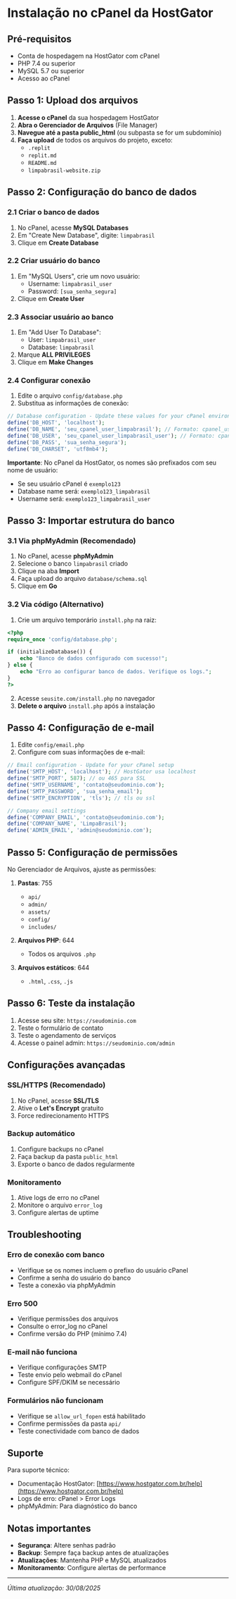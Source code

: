 
# Instalação no cPanel da HostGator

## Pré-requisitos
- Conta de hospedagem na HostGator com cPanel
- PHP 7.4 ou superior
- MySQL 5.7 ou superior
- Acesso ao cPanel

## Passo 1: Upload dos arquivos

1. **Acesse o cPanel** da sua hospedagem HostGator
2. **Abra o Gerenciador de Arquivos** (File Manager)
3. **Navegue até a pasta public_html** (ou subpasta se for um subdomínio)
4. **Faça upload** de todos os arquivos do projeto, exceto:
   - `.replit`
   - `replit.md`
   - `README.md`
   - `limpabrasil-website.zip`

## Passo 2: Configuração do banco de dados

### 2.1 Criar o banco de dados

1. No cPanel, acesse **MySQL Databases**
2. Em "Create New Database", digite: `limpabrasil`
3. Clique em **Create Database**

### 2.2 Criar usuário do banco

1. Em "MySQL Users", crie um novo usuário:
   - Username: `limpabrasil_user`
   - Password: `[sua_senha_segura]`
2. Clique em **Create User**

### 2.3 Associar usuário ao banco

1. Em "Add User To Database":
   - User: `limpabrasil_user`
   - Database: `limpabrasil`
2. Marque **ALL PRIVILEGES**
3. Clique em **Make Changes**

### 2.4 Configurar conexão

1. Edite o arquivo `config/database.php`
2. Substitua as informações de conexão:

```php
// Database configuration - Update these values for your cPanel environment
define('DB_HOST', 'localhost');
define('DB_NAME', 'seu_cpanel_user_limpabrasil'); // Formato: cpanel_user_database_name
define('DB_USER', 'seu_cpanel_user_limpabrasil_user'); // Formato: cpanel_user_database_user
define('DB_PASS', 'sua_senha_segura');
define('DB_CHARSET', 'utf8mb4');
```

**Importante**: No cPanel da HostGator, os nomes são prefixados com seu nome de usuário:
- Se seu usuário cPanel é `exemplo123`
- Database name será: `exemplo123_limpabrasil`
- Username será: `exemplo123_limpabrasil_user`

## Passo 3: Importar estrutura do banco

### 3.1 Via phpMyAdmin (Recomendado)

1. No cPanel, acesse **phpMyAdmin**
2. Selecione o banco `limpabrasil` criado
3. Clique na aba **Import**
4. Faça upload do arquivo `database/schema.sql`
5. Clique em **Go**

### 3.2 Via código (Alternativo)

1. Crie um arquivo temporário `install.php` na raiz:

```php
<?php
require_once 'config/database.php';

if (initializeDatabase()) {
    echo "Banco de dados configurado com sucesso!";
} else {
    echo "Erro ao configurar banco de dados. Verifique os logs.";
}
?>
```

2. Acesse `seusite.com/install.php` no navegador
3. **Delete o arquivo** `install.php` após a instalação

## Passo 4: Configuração de e-mail

1. Edite `config/email.php`
2. Configure com suas informações de e-mail:

```php
// Email configuration - Update for your cPanel setup
define('SMTP_HOST', 'localhost'); // HostGator usa localhost
define('SMTP_PORT', 587); // ou 465 para SSL
define('SMTP_USERNAME', 'contato@seudominio.com');
define('SMTP_PASSWORD', 'sua_senha_email');
define('SMTP_ENCRYPTION', 'tls'); // tls ou ssl

// Company email settings
define('COMPANY_EMAIL', 'contato@seudominio.com');
define('COMPANY_NAME', 'LimpaBrasil');
define('ADMIN_EMAIL', 'admin@seudominio.com');
```

## Passo 5: Configuração de permissões

No Gerenciador de Arquivos, ajuste as permissões:

1. **Pastas**: 755
   - `api/`
   - `admin/`
   - `assets/`
   - `config/`
   - `includes/`

2. **Arquivos PHP**: 644
   - Todos os arquivos `.php`

3. **Arquivos estáticos**: 644
   - `.html`, `.css`, `.js`

## Passo 6: Teste da instalação

1. Acesse seu site: `https://seudominio.com`
2. Teste o formulário de contato
3. Teste o agendamento de serviços
4. Acesse o painel admin: `https://seudominio.com/admin`

## Configurações avançadas

### SSL/HTTPS (Recomendado)

1. No cPanel, acesse **SSL/TLS**
2. Ative o **Let's Encrypt** gratuito
3. Force redirecionamento HTTPS

### Backup automático

1. Configure backups no cPanel
2. Faça backup da pasta `public_html`
3. Exporte o banco de dados regularmente

### Monitoramento

1. Ative logs de erro no cPanel
2. Monitore o arquivo `error_log`
3. Configure alertas de uptime

## Troubleshooting

### Erro de conexão com banco
- Verifique se os nomes incluem o prefixo do usuário cPanel
- Confirme a senha do usuário do banco
- Teste a conexão via phpMyAdmin

### Erro 500
- Verifique permissões dos arquivos
- Consulte o error_log no cPanel
- Confirme versão do PHP (mínimo 7.4)

### E-mail não funciona
- Verifique configurações SMTP
- Teste envio pelo webmail do cPanel
- Configure SPF/DKIM se necessário

### Formulários não funcionam
- Verifique se `allow_url_fopen` está habilitado
- Confirme permissões da pasta `api/`
- Teste conectividade com banco de dados

## Suporte

Para suporte técnico:
- Documentação HostGator: [https://www.hostgator.com.br/help](https://www.hostgator.com.br/help)
- Logs de erro: cPanel > Error Logs
- phpMyAdmin: Para diagnóstico do banco

## Notas importantes

- **Segurança**: Altere senhas padrão
- **Backup**: Sempre faça backup antes de atualizações
- **Atualizações**: Mantenha PHP e MySQL atualizados
- **Monitoramento**: Configure alertas de performance

---

*Última atualização: 30/08/2025*
